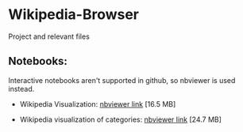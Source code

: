 # Wikipedia-Browser
Project and relevant files 

## Notebooks:
Interactive notebooks aren't supported in github, so nbviewer is used instead.

* Wikipedia Visualization: [nbviewer link](https://nbviewer.jupyter.org/github/dmarkos/Wikipedia-Browser/blob/master/notebook/Wikipedia%20visualization.ipynb) [16.5 MB]

* Wikipedia visualization of categories: [nbviewer link](https://nbviewer.jupyter.org/github/dmarkos/Wikipedia-Browser/blob/master/notebook/Wikipedia%20visualization%20of%20categories.ipynb) [24.7 MB]

